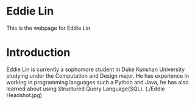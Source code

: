 # Eddie Lin
This is the webpage for Eddie Lin

# Introduction
Eddie Lin is currently a sophomore student in Duke Kunshan University studying under the Computation and Design major. He has experience in working in programming languages such a Python and Java, he has also learned about using Structured Query Language(SQL). 
(./Eddie Headshot.jpg)
